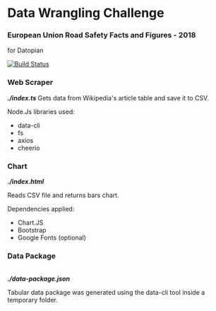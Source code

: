 # Data Wrangling Challenge
### European Union Road Safety Facts and Figures - 2018
for Datopian

[![Build Status](https://travis-ci.org/joemccann/dillinger.svg?branch=master)](https://travis-ci.org/joemccann/dillinger)

###  Web Scraper
**_./index.ts_**
Gets data from Wikipedia's article table and save it to CSV.

Node.Js libraries used:
- data-cli
- fs
- axios
- cheerio

###  Chart


**_./index.html_**

Reads CSV file and returns bars chart.

Dependencies applied:

- Chart.JS
- Bootstrap
- Google Fonts (optional)

### Data Package

<br>**_./data-package.json_**<br>

Tabular data package was generated using the data-cli tool inside a temporary folder.

